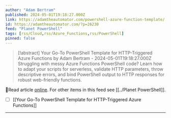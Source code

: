 ```yaml
---
author: "Adam Bertram"
published: 2024-05-01T19:18:27.000Z
link: https://adamtheautomator.com/powershell-azure-function-template/
id: https://adamtheautomator.com/?p=26230
feed: "Planet PowerShell"
tags: [rss/Cloud,rss/Azure_Functions,rss/PowerShell]
pinned: false
---
```

> [!abstract] Your Go-To PowerShell Template for HTTP-Triggered Azure Functions by Adam Bertram - 2024-05-01T19:18:27.000Z
> Struggling with messy Azure Functions PowerShell code? Learn how to adapt your scripts for serverless, validate HTTP parameters, throw descriptive errors, and bind PowerShell output to HTTP responses for robust web-friendly functions.

🔗Read article [online](https://adamtheautomator.com/powershell-azure-function-template/). For other items in this feed see [[../Planet PowerShell]].

- [ ] [[Your Go-To PowerShell Template for HTTP-Triggered Azure Functions]]
- - -


